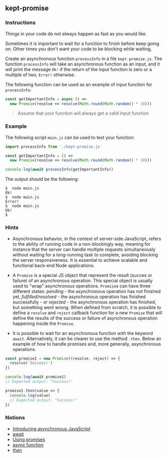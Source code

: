 ## kept-promise

### Instructions

Things in your code do not always happen as fast as you would like.

Sometimes it is important to wait for a function to finish before keep going on. Other times you don't want your code to be blocking while waiting.

Create an asynchronous function `processInfo` in a file `kept-promise.js`. The function `processInfo` will take an asynchronous function as an input, and it will print the message `Ok!` if the return of the input function is zero or a multiple of two, `Error!` otherwise.

The following function can be used as an example of input function for `processInfo`:

```js
const getImportantInfo = async () =>
  new Promise(resolve => resolve(Math.round(Math.random() * 10)))
```

> Assume that your function will always get a valid input function

### Example

The following script `main.js` can be used to test your function:

```js
import processInfo from './kept-promise.js'

const getImportantInfo = () =>
  new Promise(resolve => resolve(Math.round(Math.random() * 10)))

console.log(await processInfo(getImportantInfo))
```

The output should be the following:

```console
$  node main.js
Ok!
$  node main.js
Error!
$  node main.js
Ok!
$
```

### Hints

- Asynchronous behavior, in the context of server-side JavaScript, refers to the ability of running code in a non-blockingly way, meaning for instance that the server can handle multiple requests simultaneously without waiting for a long-running task to complete, avoiding blocking the server responsiveness. It is essential to achieve scalable and functional back-end Node applications.

- A `Promise` is a special JS object that represent the result (succes or failure) of an asynchronous operation. This special object is usually used to "wrap" asynchronous operations.
  `Promise`s can have three different states: _pending_ - the asynchronous operation has not finished yet, _fulfilled_/_resolved_ - the asynchronous operation has finished successfully - or _rejected_ - the asynchronous operation has finished, but something went wrong. When defined from scratch, it is possible to define a `resolve` and `reject` callback function for a new `Promise` that will define the results of the success or failure of asynchronous operation happening inside the `Promise`.

- It is possible to wait for an asynchronous function with the keyword `await`. Alternatively, it can be clearer to use the method `.then`. Below an example of how to handle promises and, more generally, asynchronous operations.

```js
const promise1 = new Promise((resolve, reject) => {
  resolve('Success!')
})

console.log(await promise1)
// Expected output: "Success!"

promise1.then(value => {
  console.log(value)
  // Expected output: "Success!"
})
```

### Notions

- [Introducing asynchronous JavaScript](https://developer.mozilla.org/en-US/docs/Learn/JavaScript/Asynchronous/Introducing)
- [await](https://developer.mozilla.org/en-US/docs/Web/JavaScript/Reference/Operators/await)
- [Using promises](https://developer.mozilla.org/en-US/docs/Web/JavaScript/Guide/Using_promises)
- [async function](https://developer.mozilla.org/en-US/docs/Web/JavaScript/Reference/Statements/async_function)
- [then](https://developer.mozilla.org/en-US/docs/Web/JavaScript/Reference/Global_Objects/Promise/then)
